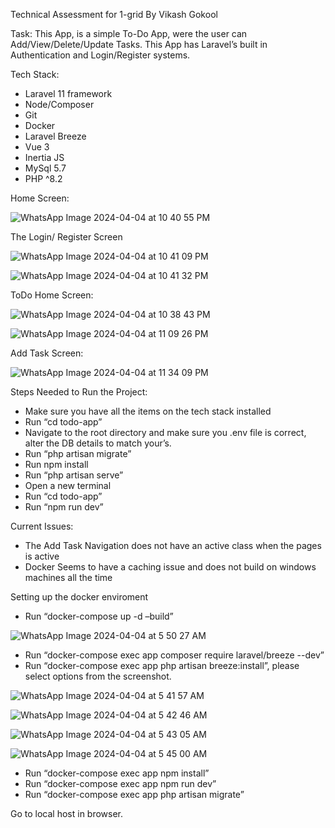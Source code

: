 Technical Assessment for 1-grid By Vikash Gokool

Task:
This App, is a simple To-Do App, were the user can Add/View/Delete/Update Tasks. This App has Laravel’s built in Authentication and Login/Register systems.

Tech Stack:

- Laravel 11 framework
- Node/Composer
- Git
- Docker
- Laravel Breeze
- Vue 3
- Inertia JS
- MySql 5.7
- PHP ^8.2

Home Screen:

 ![WhatsApp Image 2024-04-04 at 10 40 55 PM](https://github.com/VikashGokool86/1grid/assets/107156013/5141c5b9-2d41-45ce-a9bf-836e823894bb)

The Login/ Register Screen

![WhatsApp Image 2024-04-04 at 10 41 09 PM](https://github.com/VikashGokool86/1grid/assets/107156013/c643caf6-1b63-4183-8f3e-ddb565ab7214)

![WhatsApp Image 2024-04-04 at 10 41 32 PM](https://github.com/VikashGokool86/1grid/assets/107156013/50b86567-017f-40f7-a62f-a5fb430fd761)


ToDo Home Screen:

![WhatsApp Image 2024-04-04 at 10 38 43 PM](https://github.com/VikashGokool86/1grid/assets/107156013/92d0914a-577f-4d44-8b63-27239c2ce1e7)

![WhatsApp Image 2024-04-04 at 11 09 26 PM](https://github.com/VikashGokool86/1grid/assets/107156013/cfbf4314-b6ab-4485-b2fd-a40d97bc3b8d)



Add Task Screen:

![WhatsApp Image 2024-04-04 at 11 34 09 PM](https://github.com/VikashGokool86/1grid/assets/107156013/c07d8f69-e907-4806-b33b-821e9fb6758a)


Steps Needed to Run the Project:

- Make sure you have all the items on the tech stack installed
- Run “cd todo-app”
- Navigate to the root directory and make sure you .env file is correct, alter the DB details to match your’s.
- Run “php artisan migrate”
- Run npm install
- Run “php artisan serve”
- Open a new terminal
- Run “cd todo-app”
- Run “npm run dev”
 
Current Issues:
- The Add Task Navigation does not have an active class when the pages is active
- Docker Seems to have a caching issue and does not build on windows machines all the time

Setting up the docker enviroment

- Run “docker-compose up -d –build”

![WhatsApp Image 2024-04-04 at 5 50 27 AM](https://github.com/VikashGokool86/1grid/assets/107156013/755d1b5d-1cbf-4052-a928-b34a90741160)

- Run “docker-compose exec app composer require laravel/breeze --dev”
- Run “docker-compose exec app php artisan breeze:install”, please select options from the screenshot.

![WhatsApp Image 2024-04-04 at 5 41 57 AM](https://github.com/VikashGokool86/1grid/assets/107156013/90574f05-5d2f-4ff8-b97a-536d3599220f)


![WhatsApp Image 2024-04-04 at 5 42 46 AM](https://github.com/VikashGokool86/1grid/assets/107156013/9a714b33-5804-4ef5-8d21-595bd2fba00c)

![WhatsApp Image 2024-04-04 at 5 43 05 AM](https://github.com/VikashGokool86/1grid/assets/107156013/f2752d0e-e2b4-4755-b701-5a4defe9fec9)


![WhatsApp Image 2024-04-04 at 5 45 00 AM](https://github.com/VikashGokool86/1grid/assets/107156013/06cf8502-6df2-4881-a934-fb0d1b44af11)


- Run “docker-compose exec app npm install”
- Run “docker-compose exec app npm run dev”
- Run “docker-compose exec app php artisan migrate”


Go to local host in browser.







